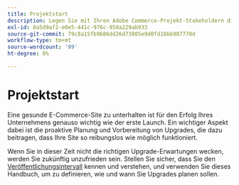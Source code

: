 ```yaml
---
title: Projektstart
description: Legen Sie mit Ihren Adobe Commerce-Projekt-Stakeholdern die richtigen Erwartungen für den Upgrade-Prozess fest.
exl-id: 8a5d9af2-e0e5-441c-976c-958a229ab933
source-git-commit: 79c8a15fb9686dd26d73805e9d0fd18bb987770d
workflow-type: tm+mt
source-wordcount: '99'
ht-degree: 0%

---
```


# Projektstart

Eine gesunde E-Commerce-Site zu unterhalten ist für den Erfolg Ihres Unternehmens genauso wichtig wie der erste Launch. Ein wichtiger Aspekt dabei ist die proaktive Planung und Vorbereitung von Upgrades, die dazu beitragen, dass Ihre Site so reibungslos wie möglich funktioniert.

Wenn Sie in dieser Zeit nicht die richtigen Upgrade-Erwartungen wecken, werden Sie zukünftig unzufrieden sein. Stellen Sie sicher, dass Sie den [Veröffentlichungsintervall](https://experienceleague.adobe.com/de/docs/commerce-operations/release/planning/schedule) kennen und verstehen, und verwenden Sie dieses Handbuch, um zu definieren, wie und wann Sie Upgrades planen sollen.
